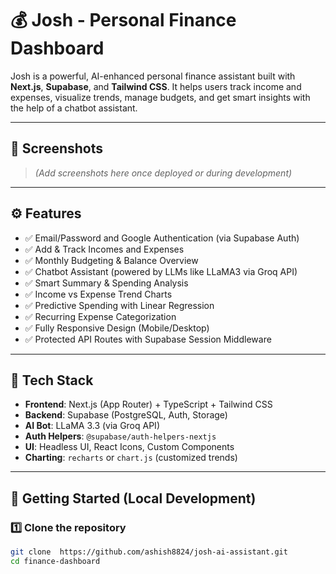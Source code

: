 # 💰 Josh - Personal Finance Dashboard

Josh is a powerful, AI-enhanced personal finance assistant built with **Next.js**, **Supabase**, and **Tailwind CSS**. It helps users track income and expenses, visualize trends, manage budgets, and get smart insights with the help of a chatbot assistant.

---

## 📸 Screenshots

> _(Add screenshots here once deployed or during development)_

---

## ⚙️ Features

- ✅ Email/Password and Google Authentication (via Supabase Auth)
- ✅ Add & Track Incomes and Expenses
- ✅ Monthly Budgeting & Balance Overview
- ✅ Chatbot Assistant (powered by LLMs like LLaMA3 via Groq API)
- ✅ Smart Summary & Spending Analysis
- ✅ Income vs Expense Trend Charts
- ✅ Predictive Spending with Linear Regression
- ✅ Recurring Expense Categorization
- ✅ Fully Responsive Design (Mobile/Desktop)
- ✅ Protected API Routes with Supabase Session Middleware

---

## 🧠 Tech Stack

- **Frontend**: Next.js (App Router) + TypeScript + Tailwind CSS
- **Backend**: Supabase (PostgreSQL, Auth, Storage)
- **AI Bot**: LLaMA 3.3 (via Groq API)
- **Auth Helpers**: `@supabase/auth-helpers-nextjs`
- **UI**: Headless UI, React Icons, Custom Components
- **Charting**: `recharts` or `chart.js` (customized trends)

---

## 🚀 Getting Started (Local Development)

### 1️⃣ Clone the repository

```bash
git clone  https://github.com/ashish8824/josh-ai-assistant.git
cd finance-dashboard
